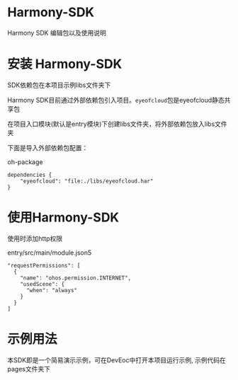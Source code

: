 # Harmony-SDK
Harmony SDK 编辑包以及使用说明

# 安装 Harmony-SDK

SDK依赖包在本项目示例libs文件夹下

Harmony SDK目前通过外部依赖包引入项目。`eyeofcloud`包是eyeofcloud静态共享包

在项目入口模块(默认是entry模块)下创建libs文件夹，将外部依赖包放入libs文件夹

下面是导入外部依赖包配置：


oh-package

```
dependencies {
    "eyeofcloud": "file:./libs/eyeofcloud.har"
}
```

# 使用Harmony-SDK

使用时添加http权限

entry/src/main/module.json5

```
"requestPermissions": [
  {
    "name": "ohos.permission.INTERNET",
    "usedScene": {
      "when": "always"
    }
  }
]
```

# 示例用法

本SDK即是一个简易演示示例，可在DevEoc中打开本项目运行示例, 示例代码在pages文件夹下
